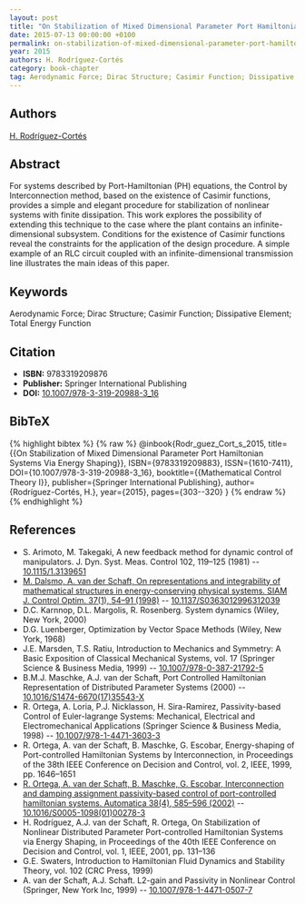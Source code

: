 ```yaml
---
layout: post
title: "On Stabilization of Mixed Dimensional Parameter Port Hamiltonian Systems Via Energy Shaping"
date: 2015-07-13 00:00:00 +0100
permalink: on-stabilization-of-mixed-dimensional-parameter-port-hamiltonian-systems-via-energy-shaping
year: 2015
authors: H. Rodríguez-Cortés
category: book-chapter
tag: Aerodynamic Force; Dirac Structure; Casimir Function; Dissipative Element; Total Energy Function
---
```

 
## Authors
[H. Rodríguez-Cortés](authors/h-rodriguez-cortes)
 
## Abstract
For systems described by Port-Hamiltonian (PH) equations, the Control by Interconnection method, based on the existence of Casimir functions, provides a simple and elegant procedure for stabilization of nonlinear systems with finite dissipation. This work explores the possibility of extending this technique to the case where the plant contains an infinite-dimensional subsystem. Conditions for the existence of Casimir functions reveal the constraints for the application of the design procedure. A simple example of an RLC circuit coupled with an infinite-dimensional transmission line illustrates the main ideas of this paper.
 
## Keywords
Aerodynamic Force; Dirac Structure; Casimir Function; Dissipative Element; Total Energy Function
 
## Citation
- **ISBN:** 9783319209876
- **Publisher:** Springer International Publishing
- **DOI:** [10.1007/978-3-319-20988-3_16](https://doi.org/10.1007/978-3-319-20988-3_16)
 
## BibTeX
{% highlight bibtex %}
{% raw %}
@inbook{Rodr_guez_Cort_s_2015,
  title={{On Stabilization of Mixed Dimensional Parameter Port Hamiltonian Systems Via Energy Shaping}},
  ISBN={9783319209883},
  ISSN={1610-7411},
  DOI={10.1007/978-3-319-20988-3_16},
  booktitle={{Mathematical Control Theory I}},
  publisher={Springer International Publishing},
  author={Rodríguez-Cortés, H.},
  year={2015},
  pages={303--320}
}
{% endraw %}
{% endhighlight %}
 
## References
- S. Arimoto, M. Takegaki, A new feedback method for dynamic control of manipulators. J. Dyn. Syst. Meas. Control 102, 119–125 (1981) -- [10.1115/1.3139651](https://doi.org/10.1115/1.3139651)
- [M. Dalsmo, A. van der Schaft, On representations and integrability of mathematical structures in energy-conserving physical systems. SIAM J. Control Optim. 37(1), 54–91 (1998)](on-representations-and-integrability-of-mathematical-structures-in-energy-conserving-physical-systems) -- [10.1137/S0363012996312039](https://doi.org/10.1137/S0363012996312039)
- D.C. Karnnop, D.L. Margolis, R. Rosenberg. System dynamics (Wiley, New York, 2000)
- D.G. Luenberger, Optimization by Vector Space Methods (Wiley, New York, 1968)
- J.E. Marsden, T.S. Ratiu, Introduction to Mechanics and Symmetry: A Basic Exposition of Classical Mechanical Systems, vol. 17 (Springer Science & Business Media, 1999) -- [10.1007/978-0-387-21792-5](https://doi.org/10.1007/978-0-387-21792-5)
- B.M.J. Maschke, A.J. van der Schaft, Port Controlled Hamiltonian Representation of Distributed Parameter Systems (2000) -- [10.1016/S1474-6670(17)35543-X](https://doi.org/10.1016/S1474-6670(17)35543-X)
- R. Ortega, A. Loria, P.J. Nicklasson, H. Sira-Ramirez, Passivity-based Control of Euler-lagrange Systems: Mechanical, Electrical and Electromechanical Applications (Springer Science & Business Media, 1998) -- [10.1007/978-1-4471-3603-3](https://doi.org/10.1007/978-1-4471-3603-3)
- R. Ortega, A. van der Schaft, B. Maschke, G. Escobar, Energy-shaping of Port-controlled Hamiltonian Systems by Interconnection, in Proceedings of the 38th IEEE Conference on Decision and Control, vol. 2, IEEE, 1999, pp. 1646–1651
- [R. Ortega, A. van der Schaft, B. Maschke, G. Escobar, Interconnection and damping assignment passivity-based control of port-controlled hamiltonian systems. Automatica 38(4), 585–596 (2002)](interconnection-and-damping-assignment-passivity-based-control-of-port-controlled-hamiltonian-systems) -- [10.1016/S0005-1098(01)00278-3](https://doi.org/10.1016/S0005-1098(01)00278-3)
- H. Rodríguez, A.J. van der Schaft, R. Ortega, On Stabilization of Nonlinear Distributed Parameter Port-controlled Hamiltonian Systems via Energy Shaping, in Proceedings of the 40th IEEE Conference on Decision and Control, vol. 1, IEEE, 2001, pp. 131–136
- G.E. Swaters, Introduction to Hamiltonian Fluid Dynamics and Stability Theory, vol. 102 (CRC Press, 1999)
- A. van der Schaft, A.J. Schaft. L2-gain and Passivity in Nonlinear Control (Springer, New York Inc, 1999) -- [10.1007/978-1-4471-0507-7](https://doi.org/10.1007/978-1-4471-0507-7)

